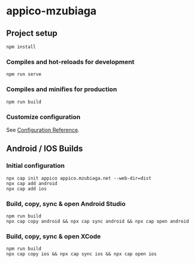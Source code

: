 # appico-mzubiaga

## Project setup
```
npm install
```

### Compiles and hot-reloads for development
```
npm run serve
```

### Compiles and minifies for production
```
npm run build
```

### Customize configuration
See [Configuration Reference](https://cli.vuejs.org/config/).

## Android / IOS Builds

### Initial configuration
```
npx cap init appico appico.mzubiaga.net --web-dir=dist
npx cap add android
npx cap add ios
```

### Build, copy, sync & open Android Studio
```
npm run build
npx cap copy android && npx cap sync android && npx cap open android
```

### Build, copy, sync & open XCode
```
npm run build
npx cap copy ios && npx cap sync ios && npx cap open ios
```